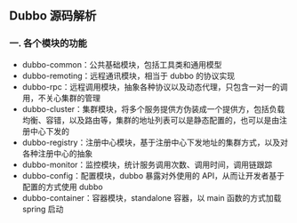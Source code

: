 ## Dubbo 源码解析

### 一. 各个模块的功能

- dubbo-common：公共基础模块，包括工具类和通用模型
- dubbo-remoting：远程通讯模块，相当于 dubbo 的协议实现
- dubbo-rpc：远程调用模块，抽象各种协议以及动态代理，只包含一对一的调用，不关心集群的管理
- dubbo-cluster：集群模块，将多个服务提供方伪装成一个提供方，包括负载均衡、容错，以及路由等，集群的地址列表可以是静态配置的，也可以是由注册中心下发的
- dubbo-registry：注册中心模块，基于注册中心下发地址的集群方式，以及对各种注册中心的抽象
- dubbo-monitor：监控模块，统计服务调用次数、调用时间，调用链跟踪
- dubbo-config：配置模块，dubbo 暴露对外使用的 API，从而让开发者基于配置的方式使用 dubbo
- dubbo-container：容器模块，standalone 容器，以 main 函数的方式加载 spring 启动